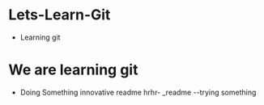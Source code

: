 # Lets-Learn-Git
- Learning git
# We are learning git

- Doing Something innovative
readme
hrhr-
_readme
--trying something
